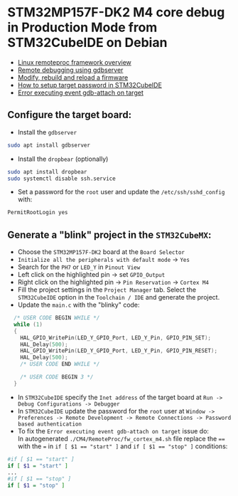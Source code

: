 # STM32MP157F-DK2 M4 core debug in Production Mode from STM32CubeIDE on Debian 
* [Linux remoteproc framework overview](https://wiki.st.com/stm32mpu/wiki/Linux_remoteproc_framework_overview)
* [Remote debugging using gdbserver](https://wiki.st.com/stm32mpu/wiki/GDB#Remote_debugging_using_gdbserver)
* [Modify, rebuild and reload a firmware](https://wiki.st.com/stm32mpu/wiki/Getting_started/STM32MP1_boards/STM32MP157x-DK2/Develop_on_Arm%C2%AE_Cortex%C2%AE-M4/Modify,_rebuild_and_reload_a_firmware)
* [How to setup target password in STM32CubeIDE](https://wiki.stmicroelectronics.cn/stm32mpu/wiki/How_to_setup_target_password_in_STM32CubeIDE)
* [Error executing event gdb-attach on target](https://forum.digikey.com/t/debian-on-stm32mp157-debug-cm4-core-in-stm32cubeide/15533)

## Configure the target board:
* Install the `gdbserver`
```bash
sudo apt install gdbserver
```
* Install the `dropbear` (optionally)
```bash
sudo apt install dropbear
sudo systemctl disable ssh.service
```
* Set a password for the `root` user and update the `/etc/ssh/sshd_config` with:
```txt
PermitRootLogin yes
```

## Generate a "blink" project in the `STM32CubeMX`:
* Choose the `STM32MP157F-DK2` board at the `Board Selector`
* `Initialize all the peripherals with default mode` -> `Yes`
* Search for the `PH7` or `LED_Y` in `Pinout View`
* Left click on the highlighted pin -> set `GPIO_Output`
* Right click on the highlighted pin -> `Pin Reservation` -> `Cortex M4`
* Fill the project settings in the `Project Manager` tab. Select the `STM32CubeIDE` option in the `Toolchain / IDE` and generate the project.
* Update the `main.c` with the "blinky" code:
```c
  /* USER CODE BEGIN WHILE */
  while (1)
  {
    HAL_GPIO_WritePin(LED_Y_GPIO_Port, LED_Y_Pin, GPIO_PIN_SET);
    HAL_Delay(500);
    HAL_GPIO_WritePin(LED_Y_GPIO_Port, LED_Y_Pin, GPIO_PIN_RESET);
    HAL_Delay(500);
    /* USER CODE END WHILE */

    /* USER CODE BEGIN 3 */
  }
```
* In `STM32CubeIDE` specify the `Inet address` of the target board at `Run -> Debug Configurations -> Debugger`
* In `STM32CubeIDE` update the password for the `root` user at `Window -> Preferences -> Remote Development -> Remote Connections -> Password based authentication`
* To fix the `Error executing event gdb-attach on target` issue do:  
In autogenerated `./CM4/RemoteProc/fw_cortex_m4.sh` file replace the `==` with the `=` in `if [ $1 == "start" ]` and `if [ $1 == "stop" ]` conditions:
```bash
#if [ $1 == "start" ]
if [ $1 = "start" ]
...
#if [ $1 == "stop" ]
if [ $1 = "stop" ]
```
